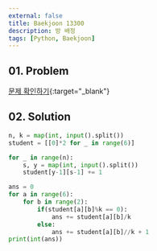 ```yaml
---
external: false
title: Baekjoon 13300
description: 방 배정
tags: [Python, Baekjoon]
---
```


## 01. Problem

[문제 확인하기](https://www.acmicpc.net/problem/13300){:target="_blank"}

## 02. Solution

```Python
n, k = map(int, input().split())
student = [[0]*2 for _ in range(6)]

for _ in range(n):
    s, y = map(int, input().split())
    student[y-1][s-1] += 1

ans = 0
for a in range(6):
    for b in range(2):
        if(student[a][b]%k == 0):
            ans += student[a][b]/k
        else:
            ans += student[a][b]//k + 1
print(int(ans))
```
